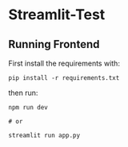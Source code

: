 # Streamlit-Test

## Running Frontend

First install the requirements with:

```
pip install -r requirements.txt
```

then run:

```
npm run dev

# or

streamlit run app.py
```
